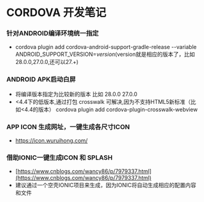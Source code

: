 # CORDOVA 开发笔记

### 针对ANDROID编译环境统一指定
* cordova plugin add cordova-android-support-gradle-release --variable ANDROID_SUPPORT_VERSION=$version
($version就是相应的版本了，比如28.0.0,27.0.0,还可以27.+)

### ANDROID APK启动白屏
* 将编译版本指定为比较新的版本  比如 28.0.0   27.0.0
* <4.4下的低版本,通过打包 crosswalk 可解决,因为不支持HTML5新标准（比如<4.4的版本）
cordova plugin add cordova-plugin-crosswalk-webview


### APP ICON 生成网址，一键生成各尺寸ICON
* https://icon.wuruihong.com/


### 借助IONIC一键生成ICON 和 SPLASH
* [https://www.cnblogs.com/wancy86/p/7979337.html](https://www.cnblogs.com/wancy86/p/7979337.html)
* 建议通过一个空壳IONIC项目来生成，因为IONIC将自动生成相应的配置内容和文件
